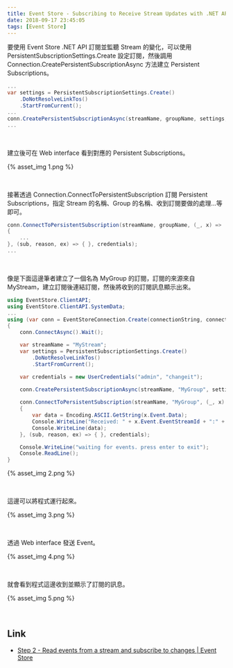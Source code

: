 ```yaml
---
title: Event Store - Subscribing to Receive Stream Updates with .NET API
date: 2018-09-17 23:45:05
tags: [Event Store]
---
```


要使用 Event Store .NET API 訂閱並監聽 Stream 的變化，可以使用 PersistentSubscriptionSettings.Create 設定訂閱，然後調用 Connection.CreatePersistentSubscriptionAsync 方法建立 Persistent Subscriptions。   

<!-- More -->

```C#
...
var settings = PersistentSubscriptionSettings.Create()
    .DoNotResolveLinkTos()
    .StartFromCurrent();
...
conn.CreatePersistentSubscriptionAsync(streamName, groupName, settings, credentials).Wait();
...
```

<br/>


建立後可在 Web interface 看到對應的 Persistent Subscriptions。  

{% asset_img 1.png %}
 
<br/>


接著透過 Connection.ConnectToPersistentSubscription 訂閱 Persistent Subscriptions，指定 Stream 的名稱、Group 的名稱、收到訂閱要做的處理...等即可。  

```C#
conn.ConnectToPersistentSubscription(streamName, groupName, (_, x) =>
{
    ...
}, (sub, reason, ex) => { }, credentials);
...
```

<br/>


像是下面這邊筆者建立了一個名為 MyGroup 的訂閱，訂閱的來源來自 MyStream，建立訂閱後連結訂閱，然後將收到的訂閱訊息顯示出來。  

```C#
using EventStore.ClientAPI;
using EventStore.ClientAPI.SystemData;
...
using (var conn = EventStoreConnection.Create(connectionString, connectionName))
{
    conn.ConnectAsync().Wait();

    var streamName = "MyStream";
    var settings = PersistentSubscriptionSettings.Create()
        .DoNotResolveLinkTos()
        .StartFromCurrent();

    var credentials = new UserCredentials("admin", "changeit");
    
    conn.CreatePersistentSubscriptionAsync(streamName, "MyGroup", settings, credentials).Wait();

    conn.ConnectToPersistentSubscription(streamName, "MyGroup", (_, x) =>
    {
        var data = Encoding.ASCII.GetString(x.Event.Data);
        Console.WriteLine("Received: " + x.Event.EventStreamId + ":" + x.Event.EventNumber);
        Console.WriteLine(data);
    }, (sub, reason, ex) => { }, credentials);

    Console.WriteLine("waiting for events. press enter to exit");
    Console.ReadLine();
}
```

{% asset_img 2.png %}
 
<br/>


這邊可以將程式運行起來。  

{% asset_img 3.png %}
 
<br/>


透過 Web interface 發送 Event。   

{% asset_img 4.png %}
 
<br/>


就會看到程式這邊收到並顯示了訂閱的訊息。  

{% asset_img 5.png %}
 
<br/>


Link
----
* [Step 2 - Read events from a stream and subscribe to changes | Event Store](https://eventstore.org/docs/getting-started/reading-subscribing-events/index.html?tabs=tabid-6%2Ctabid-dotnet-client%2Ctabid-8%2Ctabid-dotnet-read-event%2Ctabid-create-sub-dotnet)
